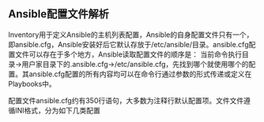 ## Ansible配置文件解析

Inventory用于定义Ansible的主机列表配置，Ansible的自身配置文件只有一个，即ansible.cfg，Ansible安装好后它默认存放于/etc/ansible/目录。ansible.cfg配置文件可以存在于多个地方，Ansible读取配置文件的顺序是：
当前命令执行目录->用户家目录下的.ansible.cfg->/etc/ansible.cfg，先找到哪个就使用哪个的配置。其ansible.cfg配置的所有内容均可以在命令行通过参数的形式传递或定义在Playbooks中。

配置文件ansible.cfg约有350行语句，大多数为注释行默认配置项。文件文件遵循INI格式，分为如下几类配置


